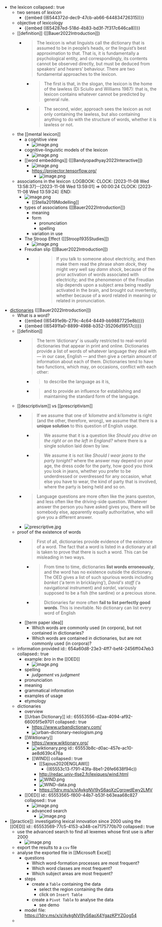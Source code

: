 - the lexicon
  collapsed:: true
	- two senses of *lexicon*
		- {{embed ((6544372d-dec9-47cb-ab66-644834726315))}}
	- objective of lexicology
		- {{embed ((654287ed-518d-4b83-bd3f-7f317c646ca8))}}
	- [[definition]] ([[Bauer2022Introduction]])
		- > The lexicon is what linguists call the dictionary that is assumed to be in people’s heads, or the linguist’s best approximation to that. That is, it is fundamentally a psychological entity, and correspondingly, its contents cannot be observed directly, but must be deduced from speakers’ and hearers’ behaviour. There are two fundamental approaches to the lexicon.
			- > The first is that, in the slogan, the lexicon is the home of the lawless (Di Sciullo and Williams 1987): that is, the lexicon contains whatever cannot be predicted by general rule.
			- > The second, wider, approach sees the lexicon as not only containing the lawless, but also
			  containing anything to do with the structure of words, whether it is lawless or not.
	- the [[mental lexicon]]
		- a cognitive view
			- ![image.png](../assets/image_1698948775221_0.png)
		- cognitive-linguistic models of the lexicon
			- ![image.png](../assets/image_1698948757878_0.png)
		- [[word embeddings]] ([[Bandyopadhyay2022Interactive]])
			- ![image.png](../assets/image_1698966813935_0.png)
			- https://projector.tensorflow.org/
				- ![image.png](../assets/image_1700082493780_0.png)
	- associations in the lexicon
	  :LOGBOOK:
	  CLOCK: [2023-11-08 Wed 13:58:37]--[2023-11-08 Wed 13:59:01] =>  00:00:24
	  CLOCK: [2023-11-08 Wed 13:59:24]
	  :END:
		- ![image.png](../assets/image_1699482332773_0.png)
			- [[Stella2019Modelling]]
		- types of associations ([[Bauer2022Introduction]])
			- meaning
			- form
				- pronunciation
				- spelling
			- variation in use
		- The Stroop Effect ([[Stroop1935Studies]])
			- ![image.png](../assets/image_1699482680365_0.png)
		- Freudian slip ([[Bauer2022Introduction]])
			- > > If you talk to someone about electricity, and then make them read the phrase *sham dock*, they might very well say *damn shock*, because of the prior activation of words associated with electricity; and the phenomenon of the Freudian slip depends upon a subject area being readily activated in the brain, and brought out invertently, whether because of a word related in meaning or related in pronunciation.
- [dictionaries]([[dictionary]]) ([[Bauer2022Introduction]])
	- What is a word?
		- {{embed ((65491e9b-279c-4c64-8449-bb9887725e8b))}}
		- {{embed ((65491fa0-8899-4988-b352-35206d19517c))}}
	- [[definition]]
		- > The term ‘dictionary’ is usually restricted to real-world dictionaries that appear in print and online. Dictionaries provide a list of words of whatever language they deal with — in our case, English — and then give a certain amount of information about each of them. Dictionaries tend to have two functions, which may, on occasions, conflict with each other:
			- > to describe the language as it is,
			- > and to provide an influence for establishing and maintaining the standard form of the language.
	- [[descriptivism]] vs [[prescriptivism]]
		- > If we assume that one of *ˈkilometre* and *kiˈlometre* is right (and the other, therefore, wrong), we assume that there is a **unique solution** to this question of English usage.
			- > We assume that it is a question like *Should you drive on the right or on the left in England?* where there is a single solution laid down by law.
			- > We assume it is not like *Should I wear jeans to the party tonight?* where the answer may depend on your age, the dress code for the party, how good you think you look in jeans, whether you prefer to be underdressed or overdressed for any occasion, what else you have to wear, the kind of party that is involved, where the party is being held and so on.
		- > Language questions are more often like the jeans queston, and less often like the driving-side question. Whatever answer the person you have asked gives you, there will be somebody else, apparently equally authoritative, who will give you a different answer.
		- ![prescriptive.jpg](../assets/prescriptive_1699480345055_0.jpg)
	- proof of the existence of words
		- > First of all, dictionaries provide evidence of the existence of a word. The fact that a word is listed in a dictionary at all is taken to prove that there is such a word. This can be misleading in two ways.
			- > From time to time, dictionaries **list words erroneously**, and the word has no existence outside the dictionary. The OED gives a list of such spurious words including *banket* (‘a term in bricklaying’), *David's staff* (‘a navigational instrument) and *sardel*, variously supposed to be a fish (the sardine) or a precious stone.
			- > Dictionaries far more often **fail to list perfectly good words**. This is inevitable. No dictionary can list every word of English
		- [[term paper idea]]
			- Which words are commonly used (in corpora), but not contained in dictionaries?
			- Which words are contained in dictionaries, but are not commonly used (in corpora)?
	- information provided
	  id:: 654a60d8-23e3-4ff7-bef4-2456ff047eb3
	  collapsed:: true
		- example: *bro* in the [[OED]]
			- ![image.png](../assets/image_1699480538583_0.png)
		- spelling
			- *judgement* vs *judgment*
		- pronunciation
		- meaning
		- grammatical information
		- examples of usage
		- etymology
	- dictionaries
		- overview
		- [[Urban Dictionary]]
		  id:: 65553556-d2aa-4094-af92-66005f5e9701
		  collapsed:: true
			- https://www.urbandictionary.com/
			- ![urban-dictionary-neologism.png](../assets/urban-dictionary-neologism_1700084367030_0.png)
		- [[Wiktionary]]
			- https://www.wiktionary.org/
			- ![wiktionary.png](../assets/wiktionary_1700084621385_0.png)
			  id:: 65553b8c-d0ac-457e-ac10-ae8d639c476a
			- [[WIND]]
			  collapsed:: true
				- [[Sajous2020ENGLAWI]]
					- ((65553c13-f791-43fa-8be1-26fe6638f94c))
				- http://redac.univ-tlse2.fr/lexiques/wind.html
				- ![WIND.png](../assets/WIND_1700084693531_0.png)
				- ![WIND-data.png](../assets/WIND-data_1700084893318_0.png)
				- https://1drv.ms/x/s!AvkgNVl9yS6aoXzCgrowdEwy2LMV
		- [[OED]]
		  id:: 65553565-f800-44b7-b53f-b63eaa68c827
		  collapsed:: true
			- ![image.png](../assets/image_1700085431951_0.png)
			- advanced search
				- ![image.png](../assets/image_1700086248403_0.png)
- [[practice]]: investigating lexical innovation since 2000 using the [[OED]]
  id:: 65553569-77c5-4153-a348-ce7175770b70
  collapsed:: true
	- use the advanced search to find all lexemes whose first use is after 2000
		- ![image.png](../assets/image_1700133799936_0.png)
	- export the results to a `csv` file
	- analyse the exported file in [[Microsoft Excel]]
		- questions
			- Which word-formation processes are most frequent?
			- Which word classes are most frequent?
			- Which subject areas are most frequent?
		- steps
			- create a `Table` containing the data
				- select the region containing the data
				- click on `Insert Table`
			- create a `Pivot Table` to analyse the data
				- see demo
		- model file: https://1drv.ms/x/s!AvkgNVl9yS6aoX4YgazKPYZGog54
	-
